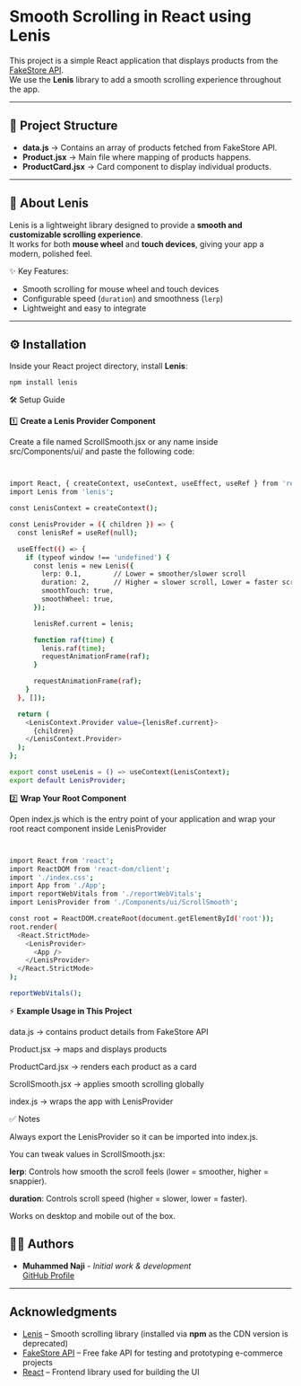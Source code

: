 # Smooth Scrolling in React using Lenis

This project is a simple React application that displays products from the [FakeStore API](https://fakestoreapi.com/).  
We use the **Lenis** library to add a smooth scrolling experience throughout the app.

---

## 📂 Project Structure

- **data.js** → Contains an array of products fetched from FakeStore API.
- **Product.jsx** → Main file where mapping of products happens.
- **ProductCard.jsx** → Card component to display individual products.

---

## 🚀 About Lenis

Lenis is a lightweight library designed to provide a **smooth and customizable scrolling experience**.  
It works for both **mouse wheel** and **touch devices**, giving your app a modern, polished feel.

✨ Key Features:
- Smooth scrolling for mouse wheel and touch devices  
- Configurable speed (`duration`) and smoothness (`lerp`)  
- Lightweight and easy to integrate  

---

## ⚙️ Installation

Inside your React project directory, install **Lenis**:

`npm install lenis`

🛠️ Setup Guide


1️⃣ __Create a Lenis Provider Component__

Create a file named ScrollSmooth.jsx or any name inside src/Components/ui/ and paste the following code:

```bash


import React, { createContext, useContext, useEffect, useRef } from 'react';
import Lenis from 'lenis';

const LenisContext = createContext();

const LenisProvider = ({ children }) => {
  const lenisRef = useRef(null);

  useEffect(() => {
    if (typeof window !== 'undefined') {
      const lenis = new Lenis({
        lerp: 0.1,        // Lower = smoother/slower scroll
        duration: 2,      // Higher = slower scroll, Lower = faster scroll
        smoothTouch: true,
        smoothWheel: true,
      });

      lenisRef.current = lenis;

      function raf(time) {
        lenis.raf(time);
        requestAnimationFrame(raf);
      }

      requestAnimationFrame(raf);
    }
  }, []);

  return (
    <LenisContext.Provider value={lenisRef.current}>
      {children}
    </LenisContext.Provider>
  );
};

export const useLenis = () => useContext(LenisContext);
export default LenisProvider;

```

2️⃣ __Wrap Your Root Component__

Open index.js which is the entry point of your application and wrap  your root react component <App /> inside LenisProvider 

```bash


import React from 'react';
import ReactDOM from 'react-dom/client';
import './index.css';
import App from './App';
import reportWebVitals from './reportWebVitals';
import LenisProvider from './Components/ui/ScrollSmooth';

const root = ReactDOM.createRoot(document.getElementById('root'));
root.render(
  <React.StrictMode>
    <LenisProvider>
      <App />
    </LenisProvider>
  </React.StrictMode>
);

reportWebVitals();

```

⚡ __Example Usage in This Project__

data.js → contains product details from FakeStore API

Product.jsx → maps and displays products

ProductCard.jsx → renders each product as a card

ScrollSmooth.jsx → applies smooth scrolling globally

index.js → wraps the app with LenisProvider

✅ Notes

Always export the LenisProvider so it can be imported into index.js.

You can tweak values in ScrollSmooth.jsx:

__lerp__: Controls how smooth the scroll feels (lower = smoother, higher = snappier).

__duration__: Controls scroll speed (higher = slower, lower = faster).

Works on desktop and mobile out of the box.

## 👨‍💻 Authors

- **Muhammed Naji** - *Initial work & development*  
  [GitHub Profile](https://github.com/Naji4054)  

---

## Acknowledgments  

- [Lenis](https://www.npmjs.com/package/lenis) – Smooth scrolling library (installed via **npm** as the CDN version is deprecated)  
- [FakeStore API](https://fakestoreapi.com/) – Free fake API for testing and prototyping e-commerce projects  
- [React](https://react.dev/) – Frontend library used for building the UI  